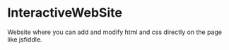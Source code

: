 # InteractiveWebSite
Website where you can add and modify html and css directly on the page like jsfiddle.
